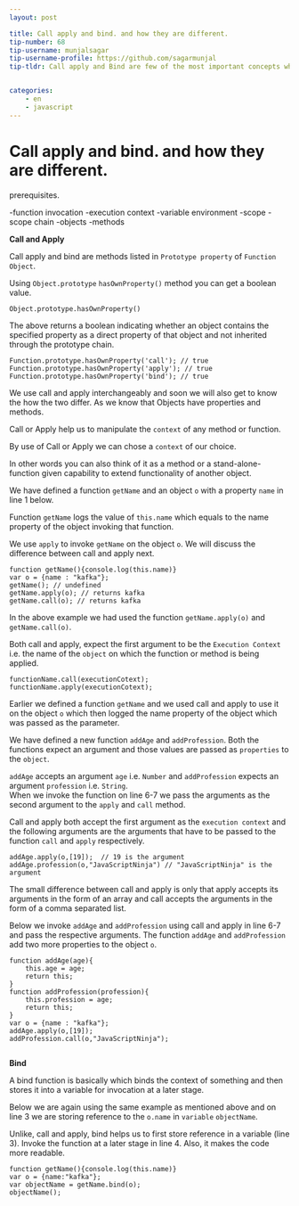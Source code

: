 ```yaml
---
layout: post

title: Call apply and bind. and how they are different.
tip-number: 68
tip-username: munjalsagar 
tip-username-profile: https://github.com/sagarmunjal
tip-tldr: Call apply and Bind are few of the most important concepts which lay a good foundation for JS Ninja. 


categories:
    - en
    - javascript
---
```


# Call apply and bind. and how they are different. 

prerequisites. 

-function invocation
-execution context
-variable environment
-scope
-scope chain
-objects
-methods

**Call and Apply**

Call apply and bind are methods listed in `Prototype property` of `Function Object`. 

Using `Object.prototype` `hasOwnProperty()` method you can get a boolean value. 

`Object.prototype.hasOwnProperty()`

The above returns a boolean indicating whether an object contains the specified property as a direct property of that object and not inherited through the prototype chain.


```javascript=
Function.prototype.hasOwnProperty('call'); // true
Function.prototype.hasOwnProperty('apply'); // true
Function.prototype.hasOwnProperty('bind'); // true
```
We use call and apply interchangeably and soon we will also get to know the how the two differ. 
As we know that Objects have properties and methods. 

Call or Apply help us to manipulate the `context` of any method or function.

By use of Call or Apply we can chose a `context` of our choice. 

In other words you can also think of it as a method or a stand-alone-function given capability to extend functionality of another object.

We have defined a function `getName` and an object `o` with a property `name` in line 1 below. 

Function `getName` logs the value of `this.name` which equals to the name property of the object invoking that function. 

We use `apply` to invoke `getName` on the object `o`. We will discuss the difference between call and apply next. 

```javascript=
function getName(){console.log(this.name)}
var o = {name : "kafka"};
getName(); // undefined
getName.apply(o); // returns kafka
getName.call(o); // returns kafka
```


In the above example we had used the function `getName.apply(o)` and `getName.call(o)`. 

Both call and apply, expect the first argument to be the `Execution Context` i.e. the name of the `object` on which the function or method is being applied. 
```
functionName.call(executionCotext);
functionName.apply(executionCotext);
```



Earlier we defined a function `getName` and we used call and apply to use it on the object `o` which then  logged the name property of the object which was passed as the parameter. 

We have defined a new function `addAge` and `addProfession`. Both the functions expect an argument and those values are passed as `properties` to the `object`.

`addAge` accepts an argument `age` i.e. `Number` and `addProfession` expects an argument `profession` i.e. `String`.  
When we invoke the function on line 6-7 we pass the arguments as the second argument to the `apply` and `call` method. 

Call and apply both accept the first argument as the `execution context` and the following arguments are the arguments that have to be passed to the function `call` and `apply` respectively.

```
addAge.apply(o,[19]);  // 19 is the argument
addAge.profession(o,"JavaScriptNinja") // "JavaScriptNinja" is the argument
```

The small difference between call and apply is only that apply accepts its arguments in the form of an array and call accepts the arguments in the form of a comma separated list.  

Below we invoke `addAge` and `addProfession` using call and apply in line 6-7 and pass the respective arguments. The function `addAge` and `addProfession` add two more properties to the object `o`. 

```javascript=
function addAge(age){
    this.age = age;
    return this;
}
function addProfession(profession){
    this.profession = age;
    return this;
}
var o = {name : "kafka"};
addAge.apply(o,[19]);
addProfession.call(o,"JavaScriptNinja");


```


**Bind**


A bind function is basically which binds the context of something and then stores it into a variable for invocation at a later stage. 

Below we are again using the same example as mentioned above and on line 3 we are storing reference to the `o.name` in `variable` `objectName`.

Unlike, call and apply, bind helps us to first store reference in a variable (line 3). Invoke the function at a later stage in line 4. 
Also, it makes the code more readable. 

```javascript=
function getName(){console.log(this.name)}
var o = {name:"kafka"};
var objectName = getName.bind(o);
objectName();

```
